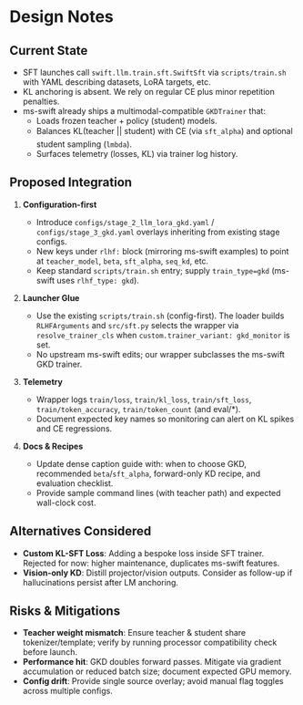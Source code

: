 # Design Notes

## Current State
- SFT launches call `swift.llm.train.sft.SwiftSft` via `scripts/train.sh` with YAML describing datasets, LoRA targets, etc.
- KL anchoring is absent. We rely on regular CE plus minor repetition penalties.
- ms-swift already ships a multimodal-compatible `GKDTrainer` that:
  - Loads frozen teacher + policy (student) models.
  - Balances KL(teacher || student) with CE (via `sft_alpha`) and optional student sampling (`lmbda`).
  - Surfaces telemetry (losses, KL) via trainer log history.

## Proposed Integration
1. **Configuration-first**
   - Introduce `configs/stage_2_llm_lora_gkd.yaml` / `configs/stage_3_gkd.yaml` overlays inheriting from existing stage configs.
   - New keys under `rlhf:` block (mirroring ms-swift examples) to point at `teacher_model`, `beta`, `sft_alpha`, `seq_kd`, etc.
   - Keep standard `scripts/train.sh` entry; supply `train_type=gkd` (ms-swift uses `rlhf_type: gkd`).

2. **Launcher Glue**
   - Use the existing `scripts/train.sh` (config-first). The loader builds `RLHFArguments` and `src/sft.py` selects the wrapper via `resolve_trainer_cls` when `custom.trainer_variant: gkd_monitor` is set.
   - No upstream ms-swift edits; our wrapper subclasses the ms-swift GKD trainer.

3. **Telemetry**
   - Wrapper logs `train/loss`, `train/kl_loss`, `train/sft_loss`, `train/token_accuracy`, `train/token_count` (and eval/*).
   - Document expected key names so monitoring can alert on KL spikes and CE regressions.

4. **Docs & Recipes**
   - Update dense caption guide with: when to choose GKD, recommended `beta`/`sft_alpha`, forward-only KD recipe, and evaluation checklist.
   - Provide sample command lines (with teacher path) and expected wall-clock cost.

## Alternatives Considered
- **Custom KL-SFT Loss**: Adding a bespoke loss inside SFT trainer. Rejected for now: higher maintenance, duplicates ms-swift features.
- **Vision-only KD**: Distill projector/vision outputs. Consider as follow-up if hallucinations persist after LM anchoring.

## Risks & Mitigations
- **Teacher weight mismatch**: Ensure teacher & student share tokenizer/template; verify by running processor compatibility check before launch.
- **Performance hit**: GKD doubles forward passes. Mitigate via gradient accumulation or reduced batch size; document expected GPU memory.
- **Config drift**: Provide single source overlay; avoid manual flag toggles across multiple configs.
